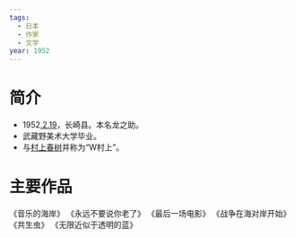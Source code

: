 ```yaml
---
tags:
  - 日本
  - 作家
  - 文学
year: 1952
---
```

# 简介

- 1952[.2.19](2024-02-19.md)，长崎县。本名龙之助。
- 武藏野美术大学毕业。
- 与[村上春树](村上春树.md)并称为“W村上”。
# 主要作品

《音乐的海岸》
《永远不要说你老了》
《最后一场电影》
《战争在海对岸开始》
《共生虫》
《无限近似于透明的蓝》